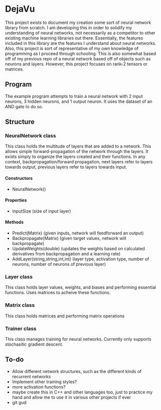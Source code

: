 # DejaVu
This project exists to document my creation some sort of neural network library from scratch. I am developing 
this in order to solidify my understanding of neural networks, not necessarily as a competitor to other existing 
machine learning libraries out there. Essentially, the features included in this library are the features I 
understand about neural networks. Also, this project is sort of representative of my own knowledge of 
programming as I proceed through schooling. This is also somewhat based off of my previous repo of a neural 
network based off of objects such as neurons and layers. However, this project focuses on rank-2 tensors or 
matrices. 

## Program
The example program attempts to train a neural network with 2 input neurons, 3 hidden neurons, and 1 output neuron. It uses the dataset of an AND gate to do so. 

## Structure
### NeuralNetwork class
This class holds the multitude of layers that are added to a network. This allows simple forward-propagation of 
the network through the layers. It exists simply to organize the layers created and their functions. In any context, backpropagation/forward propagation, next layers refer to layers towards output, previous layers refer to layers towards input.
#### Constructors
- NeuralNetwork()
#### Properties
- InputSize (size of input layer)
#### Methods
- Predict(Matrix) (given inputs, network will feedforward an output)
- Backpropagate(Matrix) (given target values, network will backpropagate)
- UpdateWeights(double) (updates the weights based on calculated derivatives from backpropagation and a learning rate)
- AddLayer(string,string,int,int) (layer type, activation type, number of neurons, number of neurons of previous layer)

### Layer class
This class holds layer values, weights, and biases and performing essential functions. Uses matrices to acheive these functions.

### Matrix class
This class holds matrices and performing matrix operations

### Trainer class
This class manages training for neural networks. Currently only supports stochasitic gradient descent. 

## To-do
- Allow different network structures, such as the different kinds of recurrent networks
- Implement other training styles?
- more activation functions?
- maybe create this in C++ and other languages too, just to practice my hand and allow me to use it in various 
other projects if ever
- git gud 
